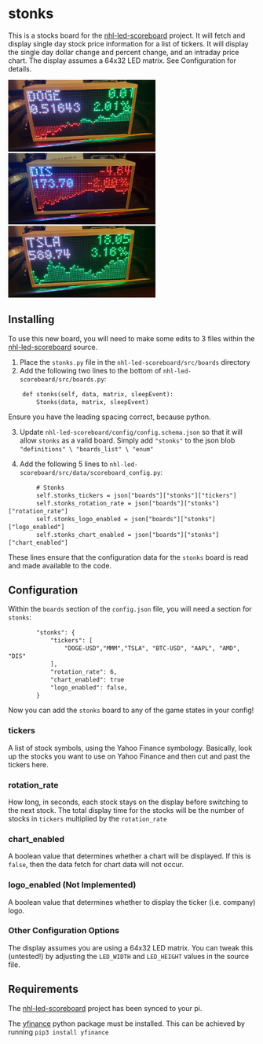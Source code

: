 # stonks
This is a stocks board for the [nhl-led-scoreboard](https://github.com/riffnshred/nhl-led-scoreboard) project. It will fetch and display single day stock price information for a list of tickers. It will display the single day dollar change and percent change, and an intraday price chart. The display assumes a 64x32 LED matrix. See Configuration for details.

<img src="images/DOGE.jpg" width=300></img>
<img src="images/DIS.jpg" width=300></img>
<img src="images/TSLA.jpg" width=300></img>

## Installing
To use this new board, you will need to make some edits to 3 files within the [nhl-led-scoreboard](https://github.com/riffnshred/nhl-led-scoreboard) source.

1. Place the `stonks.py` file in the `nhl-led-scoreboard/src/boards` directory
2. Add the following two lines to the bottom of `nhl-led-scoreboard/src/boards.py`:
```
    def stonks(self, data, matrix, sleepEvent):
        Stonks(data, matrix, sleepEvent)
```
Ensure you have the leading spacing correct, because python.

3. Update `nhl-led-scoreboard/config/config.schema.json` so that it will allow `stonks` as a valid board. Simply add `"stonks"` to the json blob `"definitions" \ "boards_list" \ "enum"`

4. Add the following 5 lines to `nhl-led-scoreboard/src/data/scoreboard_config.py`:
```
        # Stonks
        self.stonks_tickers = json["boards"]["stonks"]["tickers"]
        self.stonks_rotation_rate = json["boards"]["stonks"]["rotation_rate"]
        self.stonks_logo_enabled = json["boards"]["stonks"]["logo_enabled"]
        self.stonks_chart_enabled = json["boards"]["stonks"]["chart_enabled"]
```
These lines ensure that the configuration data for the `stonks` board is read and made available to the code.

## Configuration
Within the `boards` section of the `config.json` file, you will need a section for `stonks`:
```
        "stonks": {
            "tickers": [
                "DOGE-USD","MMM","TSLA", "BTC-USD", "AAPL", "AMD", "DIS"
            ],
            "rotation_rate": 6,
            "chart_enabled": true
            "logo_enabled": false,
        }
```
Now you can add the `stonks` board to any of the game states in your config!

### tickers
A list of stock symbols, using the Yahoo Finance symbology. Basically, look up the stocks you want to use on Yahoo Finance and then cut and past the tickers here.

### rotation_rate
How long, in seconds, each stock stays on the display before switching to the next stock. The total display time for the stocks will be the number of stocks in `tickers` multiplied by the `rotation_rate`

### chart_enabled
A boolean value that determines whether a chart will be displayed. If this is `false`, then the data fetch for chart data will not occur.

### logo_enabled (Not Implemented)
A boolean value that determines whether to display the ticker (i.e. company) logo.

### Other Configuration Options
The display assumes you are using a 64x32 LED matrix. You can tweak this (untested!) by adjusting the `LED_WIDTH` and `LED_HEIGHT` values in the source file. 

## Requirements
The [nhl-led-scoreboard](https://github.com/riffnshred/nhl-led-scoreboard) project has been synced to your pi.

The [yfinance](https://github.com/ranaroussi/yfinance) python package must be installed. This can be achieved by running `pip3 install yfinance`

